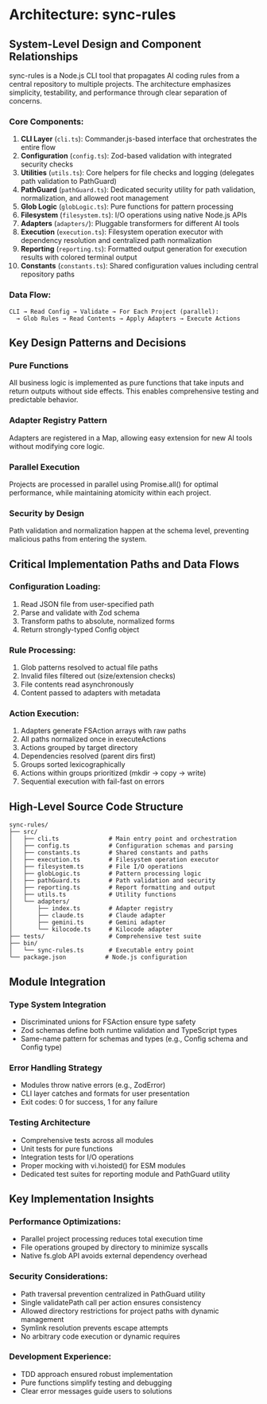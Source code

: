 # Architecture: sync-rules

## System-Level Design and Component Relationships

sync-rules is a Node.js CLI tool that propagates AI coding rules from a central repository to multiple projects. The architecture emphasizes simplicity, testability, and performance through clear separation of concerns.

### Core Components:

1. **CLI Layer** (`cli.ts`): Commander.js-based interface that orchestrates the entire flow
2. **Configuration** (`config.ts`): Zod-based validation with integrated security checks
3. **Utilities** (`utils.ts`): Core helpers for file checks and logging (delegates path validation to PathGuard)
4. **PathGuard** (`pathGuard.ts`): Dedicated security utility for path validation, normalization, and allowed root management
5. **Glob Logic** (`globLogic.ts`): Pure functions for pattern processing
6. **Filesystem** (`filesystem.ts`): I/O operations using native Node.js APIs
7. **Adapters** (`adapters/`): Pluggable transformers for different AI tools
8. **Execution** (`execution.ts`): Filesystem operation executor with dependency resolution and centralized path normalization
9. **Reporting** (`reporting.ts`): Formatted output generation for execution results with colored terminal output
10. **Constants** (`constants.ts`): Shared configuration values including central repository paths

### Data Flow:

```
CLI → Read Config → Validate → For Each Project (parallel):
  → Glob Rules → Read Contents → Apply Adapters → Execute Actions
```

## Key Design Patterns and Decisions

### Pure Functions

All business logic is implemented as pure functions that take inputs and return outputs without side effects. This enables comprehensive testing and predictable behavior.

### Adapter Registry Pattern

Adapters are registered in a Map, allowing easy extension for new AI tools without modifying core logic.

### Parallel Execution

Projects are processed in parallel using Promise.all() for optimal performance, while maintaining atomicity within each project.

### Security by Design

Path validation and normalization happen at the schema level, preventing malicious paths from entering the system.

## Critical Implementation Paths and Data Flows

### Configuration Loading:

1. Read JSON file from user-specified path
2. Parse and validate with Zod schema
3. Transform paths to absolute, normalized forms
4. Return strongly-typed Config object

### Rule Processing:

1. Glob patterns resolved to actual file paths
2. Invalid files filtered out (size/extension checks)
3. File contents read asynchronously
4. Content passed to adapters with metadata

### Action Execution:

1. Adapters generate FSAction arrays with raw paths
2. All paths normalized once in executeActions
3. Actions grouped by target directory
4. Dependencies resolved (parent dirs first)
5. Groups sorted lexicographically
6. Actions within groups prioritized (mkdir → copy → write)
7. Sequential execution with fail-fast on errors

## High-Level Source Code Structure

```
sync-rules/
├── src/
│   ├── cli.ts              # Main entry point and orchestration
│   ├── config.ts           # Configuration schemas and parsing
│   ├── constants.ts        # Shared constants and paths
│   ├── execution.ts        # Filesystem operation executor
│   ├── filesystem.ts       # File I/O operations
│   ├── globLogic.ts        # Pattern processing logic
│   ├── pathGuard.ts        # Path validation and security
│   ├── reporting.ts        # Report formatting and output
│   ├── utils.ts            # Utility functions
│   └── adapters/
│       ├── index.ts        # Adapter registry
│       ├── claude.ts       # Claude adapter
│       ├── gemini.ts       # Gemini adapter
│       └── kilocode.ts     # Kilocode adapter
├── tests/                  # Comprehensive test suite
├── bin/
│   └── sync-rules.ts       # Executable entry point
└── package.json           # Node.js configuration
```

## Module Integration

### Type System Integration

- Discriminated unions for FSAction ensure type safety
- Zod schemas define both runtime validation and TypeScript types
- Same-name pattern for schemas and types (e.g., Config schema and Config type)

### Error Handling Strategy

- Modules throw native errors (e.g., ZodError)
- CLI layer catches and formats for user presentation
- Exit codes: 0 for success, 1 for any failure

### Testing Architecture

- Comprehensive tests across all modules
- Unit tests for pure functions
- Integration tests for I/O operations
- Proper mocking with vi.hoisted() for ESM modules
- Dedicated test suites for reporting module and PathGuard utility

## Key Implementation Insights

### Performance Optimizations:

- Parallel project processing reduces total execution time
- File operations grouped by directory to minimize syscalls
- Native fs.glob API avoids external dependency overhead

### Security Considerations:

- Path traversal prevention centralized in PathGuard utility
- Single validatePath call per action ensures consistency
- Allowed directory restrictions for project paths with dynamic management
- Symlink resolution prevents escape attempts
- No arbitrary code execution or dynamic requires

### Development Experience:

- TDD approach ensured robust implementation
- Pure functions simplify testing and debugging
- Clear error messages guide users to solutions

